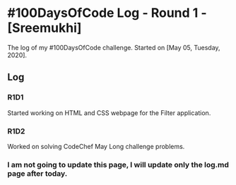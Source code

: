 # #100DaysOfCode Log - Round 1 - [Sreemukhi]

The log of my #100DaysOfCode challenge. Started on [May 05, Tuesday, 2020].

## Log

### R1D1 
Started working on HTML and CSS webpage for the Filter application.

### R1D2
Worked on solving CodeChef May Long challenge problems.
 ### I am not going to update this page, I will update only the log.md page after today.